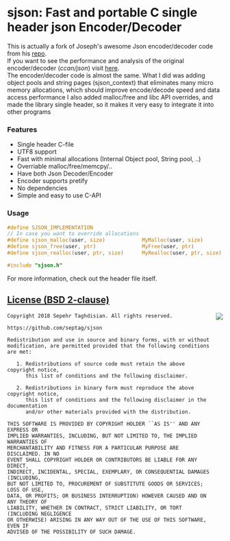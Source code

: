 # sjson: Fast and portable C single header json Encoder/Decoder

This is actually a fork of Joseph's awesome Json encoder/decoder code from his [repo](https://github.com/rustyrussell/ccan/tree/master/ccan/json).    
If you want to see the performance and analysis of the original encoder/decoder (_ccan/json_) visit [here](https://github.com/miloyip/nativejson-benchmark).  
The encoder/decoder code is almost the same. What I did was adding object pools and string pages (sjson_context)
that eliminates many micro memory allocations, which should improve encode/decode speed and data access performance
I also added malloc/free and libc API overrides, and made the library single header, so it makes it very easy to integrate it into other programs

### Features

- Single header C-file
- UTF8 support
- Fast with minimal allocations (Internal Object pool, String pool, ..)
- Overriable malloc/free/memcpy/.. 
- Have both Json Decoder/Encoder
- Encoder supports pretify
- No dependencies
- Simple and easy to use C-API

### Usage

```c
#define SJSON_IMPLEMENTATION
// In case you want to override allocations
#define sjson_malloc(user, size)			MyMalloc(user, size)
#define sjson_free(user, ptr)				MyFree(user, ptr)
#define sjson_realloc(user, ptr, size)		MyRealloc(user, ptr, size)

#include "sjson.h"	
```

For more information, check out the header file itself.

[License (BSD 2-clause)](https://github.com/septag/sjson/blob/master/LICENSE)
--------------------------------------------------------------------------

<a href="http://opensource.org/licenses/BSD-2-Clause" target="_blank">
<img align="right" src="http://opensource.org/trademarks/opensource/OSI-Approved-License-100x137.png">
</a>

	Copyright 2018 Sepehr Taghdisian. All rights reserved.
	
	https://github.com/septag/sjson
	
	Redistribution and use in source and binary forms, with or without
	modification, are permitted provided that the following conditions are met:
	
	   1. Redistributions of source code must retain the above copyright notice,
	      this list of conditions and the following disclaimer.
	
	   2. Redistributions in binary form must reproduce the above copyright notice,
	      this list of conditions and the following disclaimer in the documentation
	      and/or other materials provided with the distribution.
	
	THIS SOFTWARE IS PROVIDED BY COPYRIGHT HOLDER ``AS IS'' AND ANY EXPRESS OR
	IMPLIED WARRANTIES, INCLUDING, BUT NOT LIMITED TO, THE IMPLIED WARRANTIES OF
	MERCHANTABILITY AND FITNESS FOR A PARTICULAR PURPOSE ARE DISCLAIMED. IN NO
	EVENT SHALL COPYRIGHT HOLDER OR CONTRIBUTORS BE LIABLE FOR ANY DIRECT,
	INDIRECT, INCIDENTAL, SPECIAL, EXEMPLARY, OR CONSEQUENTIAL DAMAGES (INCLUDING,
	BUT NOT LIMITED TO, PROCUREMENT OF SUBSTITUTE GOODS OR SERVICES; LOSS OF USE,
	DATA, OR PROFITS; OR BUSINESS INTERRUPTION) HOWEVER CAUSED AND ON ANY THEORY OF
	LIABILITY, WHETHER IN CONTRACT, STRICT LIABILITY, OR TORT (INCLUDING NEGLIGENCE
	OR OTHERWISE) ARISING IN ANY WAY OUT OF THE USE OF THIS SOFTWARE, EVEN IF
	ADVISED OF THE POSSIBILITY OF SUCH DAMAGE.

